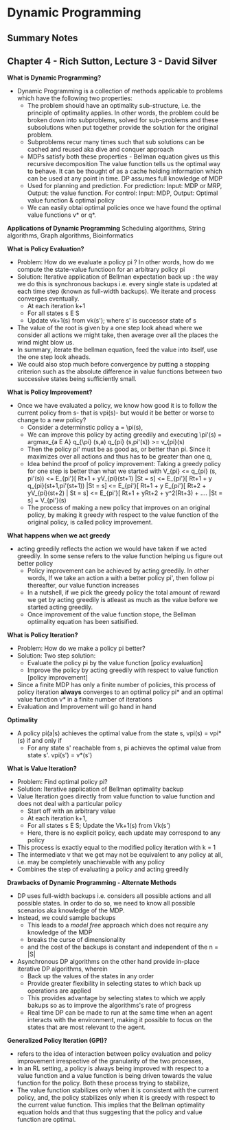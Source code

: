 # Dynamic Programming
## Summary Notes

## Chapter 4 - Rich Sutton, Lecture 3 - David Silver 

**What is Dynamic Programming?**
- Dynamic Programming is a collection of methods applicable to problems which have the following two properties:
  * The problem should have an optimality sub-structure, i.e. the principle of optimality applies. In other words, the problem could be broken down into subproblems, solved for sub-problems and these subsolutions when put together provide the solution for the original problem.
  * Subproblems recur many times such that sub solutions can be cached and reused aka dive and conquer approach
  * MDPs satisfy both these properties - Bellman equation gives us this recursive decomposition
  The value function tells us the optimal way to behave. It can be thought of as a cache holding
  information which can be used at any point in time. DP assumes full knowledge of MDP
  * Used for planning and prediction. For prediction: Input: MDP or MRP, Output: the value function. For control: Input: MDP,   Output: Optimal value function & optimal policy
  * We can easily obtai optimal policies once we have found the optimal value functions v* or q*.
  
**Applications of Dynamic Programming**
Scheduling algorithms, String algorithms, Graph algorithms, Bioinformatics


**What is Policy Evaluation?**
- Problem: How do we evaluate a policy pi ? In other words, how do we compute the state-value functioon for an arbitrary policy pi
- Solution: Iterative application of Bellman expectation back up : the way we do this is synchronous backups i.e. every single state is updated at each time step (known as full-width backups). We iterate and process converges eventually.
  * At each iteration k+1
  * For all states s E S
  * Update vk+1(s) from vk(s'); where s' is successor state of s
- The value of the root is given by a one step look ahead where we consider all actions we might take, then average over all the places the wind might blow us.
- In summary, iterate the bellman equation, feed the value into itself, use the one step look aheads.
- We could also stop much before convergence by putting a stopping criterion such as the absolute difference in value functions between two successive states being sufficiently small. 


**What is Policy Improvement?**
- Once we have evaluated a policy, we know how good it is to follow the current policy from s- that is vpi(s)- but would it be better or worse to change to a new policy?
  * Consider a determinstic policy a = \pi(s),
  * We can improve this policy by acting greedily and executing \pi'(s) = argmax_{a E A} q_{\pi} (s,a)
  q_{pi} (s,pi'(s)) >=  v_{pi}(s)
  * Then the policy pi' must be as good as, or better than pi. Since it maximizes over all actions and thus has to be greater than one q,
  * Idea behind the proof of policy improvement: Taking a greedy policy for one step is better than what we started with 
    V_{pi} <= q_{pi} (s, pi'(s))
           <= E_{pi'}[ Rt+1 + yV_{pi}(st+1) |St = s]
           <= E_{pi'}[ Rt+1 + y q_{pi}(st+1,pi'(st+1)) |St = s]
           <= E_{pi'}[ Rt+1 + y E_{pi'}[ Rt+2 + yV_{pi}(st+2) | St = s]
           <= E_{pi'}[ Rt+1 + yRt+2 + y^2(Rt+3) + .... |St = s]
           = V_{pi'}(s)
   * The process of making a new policy that improves on an original policy, by making it greedy with respect to the value function of the original policy, is called policy improvement.
           
 
**What happens when we act greedy**
- acting greedily reflects the action we would have taken if we acted greedily. In some sense refers to the value function helping us figure out better policy
  * Policy improvement can be achieved by acting greedily. In other words, If we take an action a with a better policy pi', then follow pi thereafter, our value function increases
  * In a nutshell, if we pick the greedy policy the total amount of reward we get by acting greedily is atleast as much as the value before we started acting greedily. 
  * Once improvement of the value function stope, the Bellman optimality equation has been satisified. 


**What is Policy Iteration?**
- Problem: How do we make a policy pi better? 
- Solution: Two step solution:
  * Evaluate the policy pi by the value function [policy evaluation]
  * Improve the policy by acting greedily with respect to value function [policy improvement]
- Since a finite MDP has only a finite number of policies, this process of policy iteration **always** converges to an optimal policy pi* and an optimal value function v* in a finite number of iterations
- Evaluation and Improvement will go hand in hand 

  
**Optimality**
- A policy pi(a|s) achieves the optimal value from the state s, vpi(s) = vpi*(s) if and only if
  * For any state s' reachable from s, pi achieves the optimal value from state s'. vpi(s') = v*(s')
  
  
**What is Value Iteration?**
- Problem: Find optimal policy pi? 
- Solution: Iterative application of Bellman optimality backup
- Value Iteration goes directly from value function to value function and does not deal with a particular policy
  * Start off with an arbitrary value
  * At each iteration k+1, 
  * For all states s E S; Update the Vk+1(s) from Vk(s')
  * Here, there is no explicit policy, each update may correspond to any policy
- This process is exactly equal to the modified policy iteration with k = 1
- The intermediate v that we get may not be equivalent to any policy at all, i.e. may be completely unachievable with any policy
- Combines the step of evaluating a policy and acting greedily


**Drawbacks of Dynamic Programming - Alternate Methods**
- DP uses full-width backups i.e. considers all possible actions and all possible states. In order to do so, we need to know all possible scenarios aka knowledge of the MDP.
- Instead, we could sample backups
  * This leads to a *model free* approach which does not require any knowledge of the MDP
  * breaks the curse of dimensionality 
  * and the cost of the backups is constant and independent of the n = |S|
- Asynchronous DP algorithms on the other hand provide in-place iterative DP algorithms, wherein
  * Back up the values of the states in any order
  * Provide greater flexibility in selecting states to which back up operations are applied
  * This provides advantage by selecting states to which we apply bakups so as to improve the algorithms's rate of progress
  * Real time DP can be made to run at the same time when an agent interacts with the environment, making it possible to focus on the states that are most relevant to the agent.


**Generalized Policy Iteration (GPI)?**
- refers to the idea of interaction between policy evaluation and policy improvement irrespective of the granularity of the two processes,
- In an RL setting, a policy is always being improved with respect to a value function and a value function is being driven towards the value function for the policy. Both these process trying to stabilize,
- The value function stabilizes only when it is consistent with the current policy, and, the policy stabilizes only when it is greedy with respect to the current value function. This implies that the Bellman optimality equation holds and that thus suggesting that the policy and value function are optimal.
